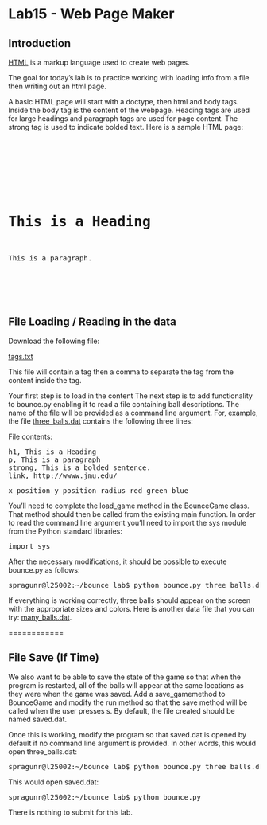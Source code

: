 # Lab15 - Web Page Maker

## Introduction
<a href="https://www.w3schools.com/html/default.asp" title = "W3 Schools HTML page">HTML</a> is a markup language used to create web pages.

The goal for today’s lab is to practice working with loading info from a file then writing out an html page.

A basic HTML page will start with a doctype, then html and body tags.  Inside the body tag is the content of the webpage. Heading tags are used for large headings and paragraph tags are used for page content.  The strong tag is used to indicate bolded text.
Here is a sample HTML page:
<pre>
<!DOCTYPE html>
<html>
<head>
<title>Page Title</title>
</head>
<body>

<h1>This is a Heading</h1>
<p>This is a paragraph.</p>

</body>
</html>
</pre>

## File Loading / Reading in the data

Download the following file:

[tags.txt](http://w3.cs.jmu.edu/chaoaj/cs149/tags.txt)

This file will contain a tag then a comma to separate the tag from the content inside the tag.

Your first step is to load in the content The next step is to add functionality to bounce.py enabling it to read a file containing ball descriptions. The name of the file will be provided as a command line argument. For, example, the file [three_balls.dat](../lab15/three_balls.dat) contains the following three lines:

File contents:
<pre>
h1, This is a Heading
p, This is a paragraph
strong, This is a bolded sentence.
link, http://wwww.jmu.edu/
</pre>


<pre>
x_position y_position radius red green blue
</pre>

You’ll need to complete the load_game method in the BounceGame class. That method should then be called from the existing main function.
In order to read the command line argument you’ll need to import the sys module from the Python standard libraries:

<pre>
import sys
</pre>

After the necessary modifications, it should be possible to execute bounce.py as follows:

<pre>
spragunr@l25002:~/bounce_lab$ python bounce.py three_balls.dat
</pre>

If everything is working correctly, three balls should appear on the screen with the appropriate sizes and colors. Here is another data file that you can try: [many_balls.dat](../lab15/many_balls.dat).

============

## File Save (If Time)
We also want to be able to save the state of the game so that when the program is restarted, all of the balls will appear at the same locations as they were when the game was saved. Add a save_gamemethod to BounceGame and modify the run method so that the save method will be called when the user presses s. By default, the file created should be named saved.dat.

Once this is working, modify the program so that saved.dat is opened by default if no command line argument is provided. In other words, this would open three_balls.dat:

<pre>
spragunr@l25002:~/bounce_lab$ python bounce.py three_balls.dat
</pre>

This would open saved.dat:

<pre>
spragunr@l25002:~/bounce_lab$ python bounce.py
</pre>

There is nothing to submit for this lab.
